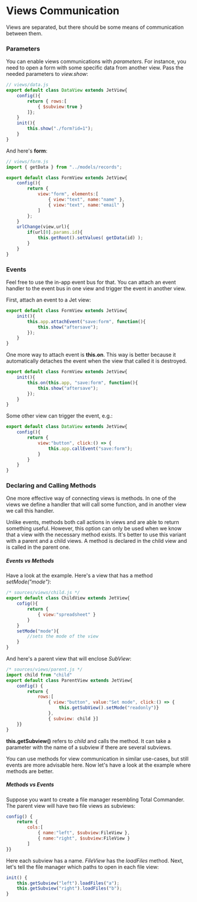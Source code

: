# Views Communication

Views are separated, but there should be some means of communication between them.

### Parameters

You can enable views communications with *parameters*. For instance, you need to open a form with some specific data from another view. Pass the needed parameters to *view.show*:

```js
// views/data.js
export default class DataView extends JetView{
    config(){
        return { rows:[
            { $subview:true }
        ]};
    }
    init(){
        this.show("./form?id=1");
    }
}
```

And here's **form**:

```js
// views/form.js
import { getData } from "../models/records";

export default class FormView extends JetView{
    config(){
        return {
            view:"form", elements:[
                { view:"text", name:"name" },
                { view:"text", name:"email" }
            ]
        };
    }
    urlChange(view,url){
        if(url[0].params.id){
            this.getRoot().setValues( getData(id) );
        }
    }
}
```

### Events

Feel free to use the in-app event bus for that. You can attach an event handler to the event bus in one view and trigger the event in another view.

First, attach an event to a Jet view:

```js
export default class FormView extends JetView{
    init(){
        this.app.attachEvent("save:form", function(){
            this.show("aftersave");
        });
    }
}
```

One more way to attach event is **this.on**. This way is better because it automatically detaches the event when the view that called it is destroyed.

```js
export default class FormView extends JetView{
    init(){
        this.on(this.app, "save:form", function(){
            this.show("aftersave");
        });
    }
}
```

Some other view can trigger the event, e.g.:

```js
export default class DataView extends JetView{
    config(){
        return {
            view:"button", click:() => {
                this.app.callEvent("save:form");
            }
        }
    }
}
```

### Declaring and Calling Methods

One more effective way of connecting views is methods. In one of the views we define a handler that will call some function, and in another view we call this handler.

Unlike events, methods both call actions in views and are able to return something useful. However, this option can only be used when we know that a view with the necessary method exists. It's better to use this variant with a parent and a child views. A method is declared in the child view and is called in the parent one.

##### Events vs Methods

Have a look at the example. Here's a view that has a method *setMode("mode")*:

```js
/* sources/views/child.js */
export default class ChildView extends JetView{
    cofig(){
        return {
            { view:"spreadsheet" }
        }
    }
    setMode("mode"){
        //sets the mode of the view
    }
}
```

And here's a parent view that will enclose *SubView*:

```js
/* sources/views/parent.js */
import child from "child"
export default class ParentView extends JetView{
    config() {
        return {
            rows:[
                { view:"button", value:"Set mode", click:() => {
                    this.getSubView().setMode("readonly")}
                }, 
                { subview: child }]
    }}
}
```

**this.getSubview()** refers to *child* and calls the method. It can take a parameter with the name of a subview if there are several subviews.

You can use methods for view communication in similar use-cases, but still events are more advisable here. Now let's have a look at the example where methods are better.

##### Methods vs Events

Suppose you want to create a file manager resembling Total Commander. The parent view will have two file views as subviews:

```js
config() { 
    return { 
        cols:[ 
            { name:"left", $subview:FileView }, 
            { name:"right", $subview:FileView }
        ]
}}
```

Here each subview has a name. *FileView* has the *loadFiles* method. Next, let's tell the file manager which paths to open in each file view:

```js
init() {
	this.getSubview("left").loadFiles("a");
	this.getSubview("right").loadFiles("b");
}
```